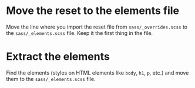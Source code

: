 # Move the reset to the elements file

Move the line where you import the reset file from
`sass/_overrides.scss` to the `sass/_elements.scss` file. Keep it the
first thing in the file.

# Extract the elements

Find the elements (styles on HTML elements like `body`, `h1`, `p`,
etc.) and move them to the `sass/_elements.scss` file.
